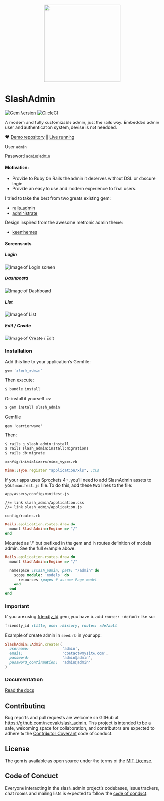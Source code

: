 <p align="center">
  <img width="250" src="https://i.imgur.com/mm9gXtL.png" />
</p>

# SlashAdmin

[![Gem Version](https://badge.fury.io/rb/slash_admin.svg)](https://badge.fury.io/rb/slash_admin)
[![CircleCI](https://circleci.com/gh/nicovak/slash_admin/tree/master.svg?style=svg&circle-token=6e9ebd7fef3ebc881c75a769b0970808024a2ae9)](https://circleci.com/gh/nicovak/slash_admin/tree/master)

A modern and fully customizable admin, just the rails way.
Embedded admin user and authentication system, devise is not needded.

❤️ [Demo repository](https://github.com/nicovak/slash_admin_demo)
🚀 [Live running](https://slashadmin.herokuapp.com/admin)

User
`admin`

Password
`admin@admin`

#### Motivation:
- Provide to Ruby On Rails the admin it deserves without DSL or obscure logic.
- Provide an easy to use and modern experience to final users.

I tried to take the best from two greats existing gem:
- [rails_admin](https://github.com/sferik/rails_admin)
- [administrate](https://github.com/thoughtbot/administrate)

Design inspired from the awesome metronic admin theme:
- [keenthemes](http://keenthemes.com/preview/metronic/)

#### Screenshots

##### Login
![Image of Login screen](https://i.imgur.com/ftwC0rF.png)
##### Dashboard
![Image of Dashboard](https://i.imgur.com/3JzkvoT.png)
##### List
![Image of List](https://i.imgur.com/y6Vz6S1.png)
##### Edit / Create
![Image of Create / Edit](https://i.imgur.com/S2QqHWF.png)

### Installation

Add this line to your application's Gemfile:

```ruby
gem 'slash_admin'
```

Then execute:

```bash
$ bundle install
```

Or install it yourself as:

```bash
$ gem install slash_admin
```

Gemfile

```
gem 'carrierwave'
```

Then:

```bash
$ rails g slash_admin:install
$ rails slash_admin:install:migrations
$ rails db:migrate
```

`config/initializers/mime_types.rb`

```ruby
Mime::Type.register "application/xls", :xls
```

If your apps uses Sprockets 4+, you'll need to add SlashAdmin assets to your `manifest.js` file. To do this, add these two lines to the file:

`app/assets/config/manifest.js`

```
//= link slash_admin/application.css
//= link slash_admin/application.js
```

`config/routes.rb`

```ruby
Rails.application.routes.draw do
  mount SlashAdmin::Engine => "/"
end
```

Mounted as '/' but prefixed in the gem and in routes definition of models admin. See the full example above.

```ruby
Rails.application.routes.draw do
  mount SlashAdmin::Engine => "/"

  namespace :slash_admin, path: "/admin" do
    scope module: 'models' do
      resources :pages # assume Page model
    end
  end
end
```

### Important

If you are using [friendly_id](https://github.com/norman/friendly_id) gem, you have to add `routes: :default` like so:

```ruby
friendly_id :title, use: :history, routes: :default
```

Example of create admin in `seed.rb` in your app:

```ruby
SlashAdmin::Admin.create!(
  username:               'admin',
  email:                  'contact@mysite.com',
  password:               'admin@admin',
  password_confirmation:  'admin@admin'
)
```

### Documentation

[Read the docs](https://github.com/nicovak/slash_admin/tree/master/docs/index.md)

## Contributing

Bug reports and pull requests are welcome on GitHub at https://github.com/nicovak/slash_admin. This project is intended to be a safe, welcoming space for collaboration, and contributors are expected to adhere to the [Contributor Covenant](http://contributor-covenant.org) code of conduct.

## License

The gem is available as open source under the terms of the [MIT License](http://opensource.org/licenses/MIT).

## Code of Conduct

Everyone interacting in the slash_admin project’s codebases, issue trackers, chat rooms and mailing lists is expected to follow the [code of conduct](https://github.com/nicovak/slash_admin/tree/master/CODE_OF_CONDUCT.md).
